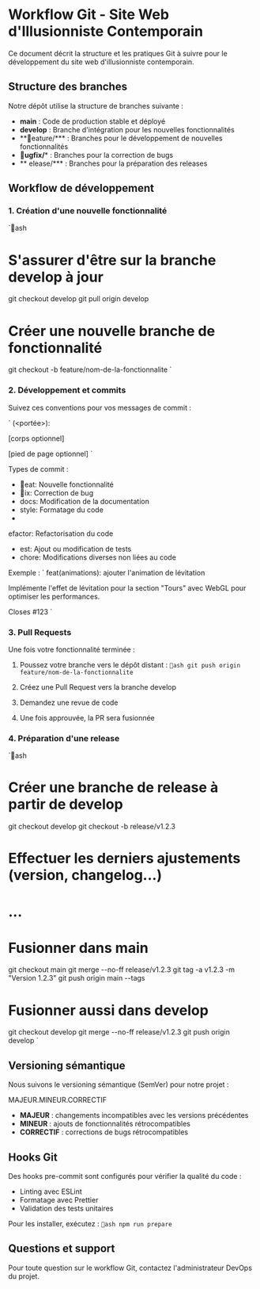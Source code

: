 # Workflow Git - Site Web d'Illusionniste Contemporain

Ce document décrit la structure et les pratiques Git à suivre pour le développement du site web d'illusionniste contemporain.

## Structure des branches

Notre dépôt utilise la structure de branches suivante :

- **main** : Code de production stable et déployé
- **develop** : Branche d'intégration pour les nouvelles fonctionnalités
- **eature/*** : Branches pour le développement de nouvelles fonctionnalités
- **ugfix/*** : Branches pour la correction de bugs
- **elease/*** : Branches pour la préparation des releases

## Workflow de développement

### 1. Création d'une nouvelle fonctionnalité

`ash
# S'assurer d'être sur la branche develop à jour
git checkout develop
git pull origin develop

# Créer une nouvelle branche de fonctionnalité
git checkout -b feature/nom-de-la-fonctionnalite
`

### 2. Développement et commits

Suivez ces conventions pour vos messages de commit :

`
<type>(<portée>): <description>

[corps optionnel]

[pied de page optionnel]
`

Types de commit :
- eat: Nouvelle fonctionnalité
- ix: Correction de bug
- docs: Modification de la documentation
- style: Formatage du code
- efactor: Refactorisation du code
- 	est: Ajout ou modification de tests
- chore: Modifications diverses non liées au code

Exemple :
`
feat(animations): ajouter l'animation de lévitation

Implémente l'effet de lévitation pour la section "Tours"
avec WebGL pour optimiser les performances.

Closes #123
`

### 3. Pull Requests

Une fois votre fonctionnalité terminée :

1. Poussez votre branche vers le dépôt distant :
   `ash
   git push origin feature/nom-de-la-fonctionnalite
   `

2. Créez une Pull Request vers la branche develop
3. Demandez une revue de code
4. Une fois approuvée, la PR sera fusionnée

### 4. Préparation d'une release

`ash
# Créer une branche de release à partir de develop
git checkout develop
git checkout -b release/v1.2.3

# Effectuer les derniers ajustements (version, changelog...)
# ...

# Fusionner dans main
git checkout main
git merge --no-ff release/v1.2.3
git tag -a v1.2.3 -m "Version 1.2.3"
git push origin main --tags

# Fusionner aussi dans develop
git checkout develop
git merge --no-ff release/v1.2.3
git push origin develop
`

## Versioning sémantique

Nous suivons le versioning sémantique (SemVer) pour notre projet :

MAJEUR.MINEUR.CORRECTIF

- **MAJEUR** : changements incompatibles avec les versions précédentes
- **MINEUR** : ajouts de fonctionnalités rétrocompatibles
- **CORRECTIF** : corrections de bugs rétrocompatibles

## Hooks Git

Des hooks pre-commit sont configurés pour vérifier la qualité du code :
- Linting avec ESLint
- Formatage avec Prettier
- Validation des tests unitaires

Pour les installer, exécutez :
`ash
npm run prepare
`

## Questions et support

Pour toute question sur le workflow Git, contactez l'administrateur DevOps du projet.
